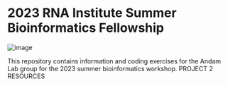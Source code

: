 # 2023 RNA Institute Summer Bioinformatics Fellowship
![image](https://github.com/stephaniesrsouza/2023-RNA-Summer-Bioinformatics-Fellowship/assets/134233137/2f0bd983-5aef-4e76-b1c2-efb036b32a35)


This repository contains information and coding exercises for the Andam Lab group for the 2023 summer bioinformatics workshop.
PROJECT 2 RESOURCES

